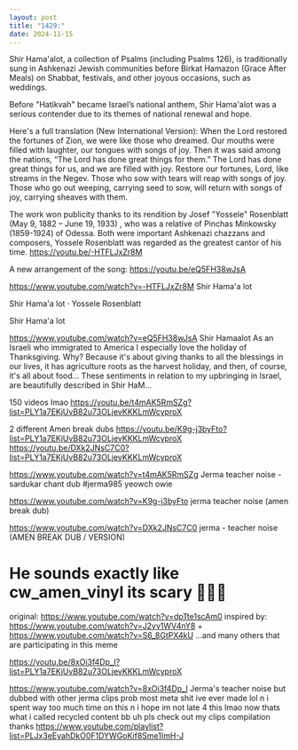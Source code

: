 ```yaml
---
layout: post
title: "1429:"
date: 2024-11-15
---
```


Shir Hama'alot, a collection of Psalms (including Psalms 126), is traditionally sung in Ashkenazi Jewish communities before Birkat Hamazon (Grace After Meals) on Shabbat, festivals, and other joyous occasions, such as weddings.

Before "Hatikvah" became Israel’s national anthem, Shir Hama'alot was a serious contender due to its themes of national renewal and hope.

Here's a full translation (New International Version):
When the Lord restored the fortunes of Zion,
we were like those who dreamed.
Our mouths were filled with laughter,
our tongues with songs of joy.
Then it was said among the nations,
“The Lord has done great things for them.”
The Lord has done great things for us,
and we are filled with joy.
Restore our fortunes, Lord,
like streams in the Negev.
Those who sow with tears
will reap with songs of joy.
Those who go out weeping,
carrying seed to sow,
will return with songs of joy,
carrying sheaves with them.


The work won publicity thanks to its rendition by Josef "Yossele" Rosenblatt (May 9, 1882 – June 19, 1933) , who was a relative of Pinchas Minkowsky (1859-1924) of Odessa. Both were important Ashkenazi chazzans and composers, Yossele Rosenblatt was regarded as the greatest cantor of his time.
https://youtu.be/-HTFLJxZr8M

A new arrangement of the song:
https://youtu.be/eQ5FH38wJsA

https://www.youtube.com/watch?v=-HTFLJxZr8M
Shir Hama'a lot

Shir Hama'a lot · Yossele Rosenblatt

Shir Hama'a lot




https://www.youtube.com/watch?v=eQ5FH38wJsA
Shir Hamaalot
As an Israeli who immigrated to America I especially love the holiday of Thanksgiving.
Why? Because it's about giving thanks to all the blessings in our lives, it has agriculture roots as the harvest holiday, and then, of course, it's all about food...
These sentiments in relation to my upbringing in Israel, are beautifully described in Shir HaM...


150 videos lmao
https://youtu.be/t4mAK5RmSZg?list=PLY1a7EKjUvB82u73OLjevKKKLmWcyproX

2 different Amen break dubs
https://youtu.be/K9g-j3byFto?list=PLY1a7EKjUvB82u73OLjevKKKLmWcyproX
https://youtu.be/DXk2JNsC7C0?list=PLY1a7EKjUvB82u73OLjevKKKLmWcyproX

https://www.youtube.com/watch?v=t4mAK5RmSZg
Jerma teacher noise - sardukar chant dub
#jerma985 yeowch owie

https://www.youtube.com/watch?v=K9g-j3byFto
jerma teacher noise (amen break dub)

https://www.youtube.com/watch?v=DXk2JNsC7C0
jerma - teacher noise (AMEN BREAK DUB / VERSION)
# He sounds exactly like cw_amen_vinyl its scary 🤯🤯🤯

original: https://www.youtube.com/watch?v=dpTte1scAm0
inspired by: https://www.youtube.com/watch?v=J2yv1WV4nY8 + https://www.youtube.com/watch?v=S6_8GtPX4kU
...and many others that are participating in this meme


https://youtu.be/8xOi3f4Dp_I?list=PLY1a7EKjUvB82u73OLjevKKKLmWcyproX

https://www.youtube.com/watch?v=8xOi3f4Dp_I
Jerma's teacher noise but dubbed with other jerma clips
prob most meta shit ive ever made lol n i spent way too much time on this n i hope im not late 4 this lmao
now thats what i called recycled content bb
uh pls check out my clips compilation thanks https://www.youtube.com/playlist?list=PLJx3eEyahDkO0F1DYWGoKif8Sme1ImH-J
